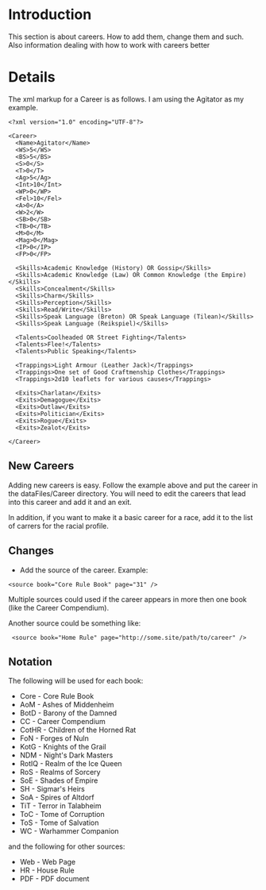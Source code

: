 # Introduction #

This section is about careers.  How to add them, change them and such.
Also information dealing with how to work with careers better


# Details #

The xml markup for a Career is as follows.  I am using the Agitator as my example.
```
<?xml version="1.0" encoding="UTF-8"?>

<Career>
  <Name>Agitator</Name>
  <WS>5</WS>
  <BS>5</BS>
  <S>0</S>
  <T>0</T>
  <Ag>5</Ag>
  <Int>10</Int>
  <WP>0</WP>
  <Fel>10</Fel>
  <A>0</A>
  <W>2</W>
  <SB>0</SB>
  <TB>0</TB>
  <M>0</M>
  <Mag>0</Mag>
  <IP>0</IP>
  <FP>0</FP>

  <Skills>Academic Knowledge (History) OR Gossip</Skills>
  <Skills>Academic Knowledge (Law) OR Common Knowledge (the Empire)</Skills>
  <Skills>Concealment</Skills>
  <Skills>Charm</Skills>
  <Skills>Perception</Skills>
  <Skills>Read/Write</Skills>
  <Skills>Speak Language (Breton) OR Speak Language (Tilean)</Skills>
  <Skills>Speak Language (Reikspiel)</Skills>

  <Talents>Coolheaded OR Street Fighting</Talents>
  <Talents>Flee!</Talents>
  <Talents>Public Speaking</Talents>

  <Trappings>Light Armour (Leather Jack)</Trappings>
  <Trappings>One set of Good Craftmenship Clothes</Trappings>
  <Trappings>2d10 leaflets for various causes</Trappings>
  
  <Exits>Charlatan</Exits>
  <Exits>Demagogue</Exits>
  <Exits>Outlaw</Exits>
  <Exits>Politician</Exits>
  <Exits>Rogue</Exits>
  <Exits>Zealot</Exits>
  
</Career>
```

## New Careers ##
Adding new careers is easy. Follow the example above and put the career in the dataFiles/Career directory.  You will need to edit the careers that lead into this career and add it and an exit.

In addition, if you want to make it a basic career for a race, add it to the list of carrers for the racial profile.

## Changes ##
  * Add the source of the career.  Example:
```
<source book="Core Rule Book" page="31" />
```

Multiple sources could used if the career appears in more then one book (like the Career Compendium).

Another source could be something like:
```
 <source book="Home Rule" page="http://some.site/path/to/career" />
```

## Notation ##
The following will be used for each book:
  * Core - Core Rule Book
  * AoM - Ashes of Middenheim
  * BotD - Barony of the Damned
  * CC - Career Compendium
  * CotHR - Children of the Horned Rat
  * FoN - Forges of Nuln
  * KotG - Knights of the Grail
  * NDM - Night's Dark Masters
  * RotIQ - Realm of the Ice Queen
  * RoS - Realms of Sorcery
  * SoE - Shades of Empire
  * SH - Sigmar's Heirs
  * SoA - Spires of Altdorf
  * TiT - Terror in Talabheim
  * ToC - Tome of Corruption
  * ToS - Tome of Salvation
  * WC - Warhammer Companion

and the following for other sources:
  * Web - Web Page
  * HR - House Rule
  * PDF - PDF document